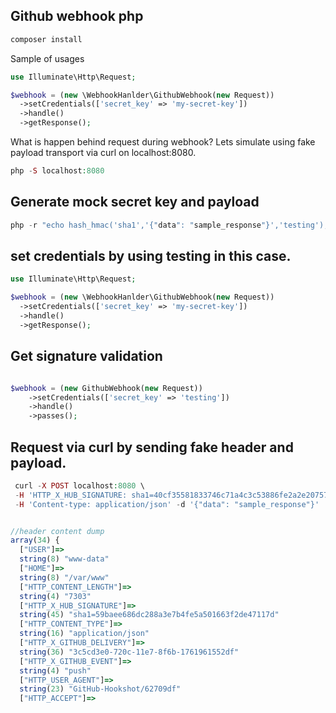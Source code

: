 ## Github webhook php

```php
composer install
```
Sample of usages
```php	
use Illuminate\Http\Request;

$webhook = (new \WebhookHanlder\GithubWebhook(new Request))
  ->setCredentials(['secret_key' => 'my-secret-key'])
  ->handle()
  ->getResponse();

```

What is happen behind request during webhook? Lets simulate using fake payload transport via curl on localhost:8080.

```php
php -S localhost:8080 
```

## Generate mock secret key and payload
```php
php -r "echo hash_hmac('sha1','{"data": "sample_response"}','testing');"
```

## set credentials by using __testing__ in this case.
```php  
use Illuminate\Http\Request;

$webhook = (new \WebhookHanlder\GithubWebhook(new Request))
  ->setCredentials(['secret_key' => 'my-secret-key'])
  ->handle()
  ->getResponse();
```

## Get signature validation 
```php

$webhook = (new GithubWebhook(new Request))
    ->setCredentials(['secret_key' => 'testing'])
    ->handle()
    ->passes();

```
## Request via curl by sending fake header and payload.

```php
 curl -X POST localhost:8080 \ 
 -H 'HTTP_X_HUB_SIGNATURE: sha1=40cf35581833746c71a4c3c53886fe2a2e207577' \
 -H 'Content-type: application/json' -d '{"data": "sample_response"}'
```

```javascript

//header content dump
array(34) {
  ["USER"]=>
  string(8) "www-data"
  ["HOME"]=>
  string(8) "/var/www"
  ["HTTP_CONTENT_LENGTH"]=>
  string(4) "7303"
  ["HTTP_X_HUB_SIGNATURE"]=>
  string(45) "sha1=59baee686dc288a3e7b4fe5a501663f2de47117d"
  ["HTTP_CONTENT_TYPE"]=>
  string(16) "application/json"
  ["HTTP_X_GITHUB_DELIVERY"]=>
  string(36) "3c5cd3e0-720c-11e7-8f6b-1761961552df"
  ["HTTP_X_GITHUB_EVENT"]=>
  string(4) "push"
  ["HTTP_USER_AGENT"]=>
  string(23) "GitHub-Hookshot/62709df"
  ["HTTP_ACCEPT"]=>

```